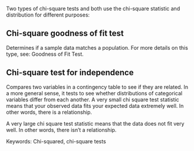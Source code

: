 Two types of chi-square tests and both use the chi-square statistic and distribution for different purposes:

## Chi-square goodness of fit test 
Determines if a sample data matches a population. For more details on this type, see: Goodness of Fit Test.

## Chi-square test for independence 
Compares two variables in a contingency table to see if they are related. In a more general sense, it tests to see whether distributions of categorical variables differ from each another.
A very small chi square test statistic means that your observed data fits your expected data extremely well. In other words, there is a relationship.

A very large chi square test statistic means that the data does not fit very well. In other words, there isn’t a relationship.







Keywords: Chi-squared, chi-square tests
